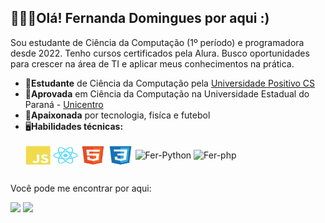 ## 🙋🏽‍♀️Olá! Fernanda Domingues por aqui :)
Sou estudante de Ciência da Computação (1º período) e programadora desde 2022. Tenho cursos certificados pela Alura. Busco oportunidades para crescer na área de TI e aplicar meus conhecimentos na prática.

- 📑**Estudante** de Ciência da Computação pela [Universidade Positivo CS](https://www.up.edu.br/)
- 💁**Aprovada** em Ciência da Computação na Universidade Estadual do Paraná - [Unicentro](https://www3.unicentro.br/)
- 💟**Apaixonada** por tecnologia, fisíca e futebol
- 🖥️**Habilidades técnicas:**
  <div style="display: inline_block"><br>
  <img align="center" alt="Fer-Js" height="30" width="40" src="https://raw.githubusercontent.com/devicons/devicon/master/icons/javascript/javascript-plain.svg">
  <img align="center" alt="Fer-React" height="30" width="40" src="https://raw.githubusercontent.com/devicons/devicon/master/icons/react/react-original.svg">
  <img align="center" alt="Fer-HTML" height="30" width="40" src="https://raw.githubusercontent.com/devicons/devicon/master/icons/html5/html5-original.svg">
  <img align="center" alt="Fer-CSS" height="30" width="40" src="https://raw.githubusercontent.com/devicons/devicon/master/icons/css3/css3-original.svg">
  <img align="center" alt="Fer-Python" height="30" width="40" src="https://cdn.jsdelivr.net/gh/devicons/devicon@latest/icons/python/python-original.svg">
  <img align="center" alt="Fer-php" height= "50" width= "40" src= "https://cdn.jsdelivr.net/gh/devicons/devicon@latest/icons/php/php-original.svg" />   
    
</div>

##

Você pode me encontrar por aqui:

<dif>
  <a href="mailton:fernanda.domin19@gmail.com"><img src="https://img.shields.io/badge/Gmail-D14836?style=for-the-badge&logo=gmail&logoColor=white="_blank"></a>
  <a href="https://www.linkedin.com/in/fernanda-domingues-santos-0986a9314" target="_blank"><img src="https://img.shields.io/badge/-LinkedIn-%230077B5?style=for-the-badge&logo=linkedin&logoColor=white" target="_blank"></a> 

  </dif>
